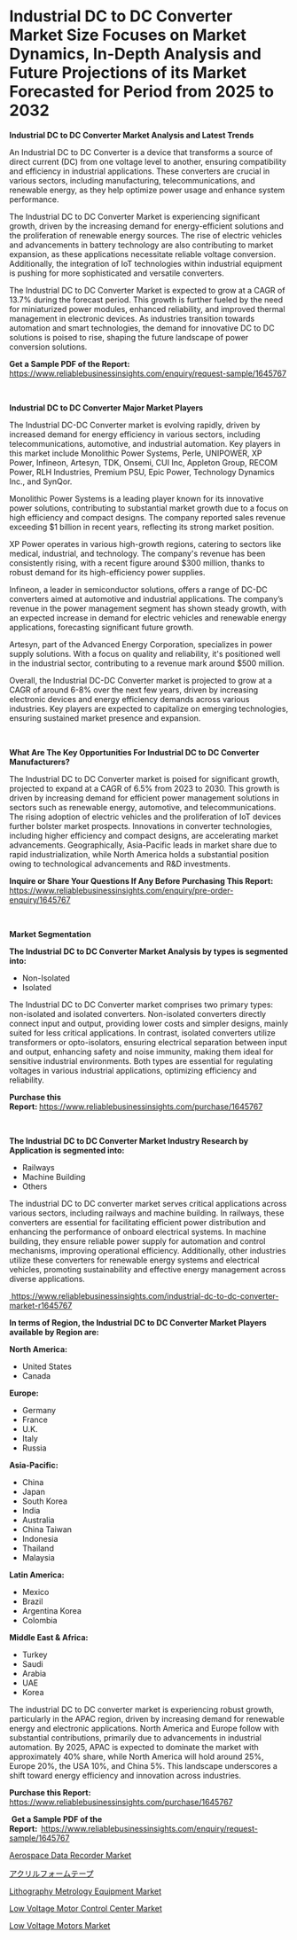 <p><h1>Industrial DC to DC Converter Market Size Focuses on Market Dynamics, In-Depth Analysis and Future Projections of its Market Forecasted for Period from 2025 to 2032</h1></p><p><strong>Industrial DC to DC Converter Market Analysis and Latest Trends</strong></p>
<p><p>An Industrial DC to DC Converter is a device that transforms a source of direct current (DC) from one voltage level to another, ensuring compatibility and efficiency in industrial applications. These converters are crucial in various sectors, including manufacturing, telecommunications, and renewable energy, as they help optimize power usage and enhance system performance.</p><p>The Industrial DC to DC Converter Market is experiencing significant growth, driven by the increasing demand for energy-efficient solutions and the proliferation of renewable energy sources. The rise of electric vehicles and advancements in battery technology are also contributing to market expansion, as these applications necessitate reliable voltage conversion. Additionally, the integration of IoT technologies within industrial equipment is pushing for more sophisticated and versatile converters.</p><p>The Industrial DC to DC Converter Market is expected to grow at a CAGR of 13.7% during the forecast period. This growth is further fueled by the need for miniaturized power modules, enhanced reliability, and improved thermal management in electronic devices. As industries transition towards automation and smart technologies, the demand for innovative DC to DC solutions is poised to rise, shaping the future landscape of power conversion solutions.</p></p>
<p><strong>Get a Sample PDF of the Report:&nbsp;</strong> <a href="https://www.reliablebusinessinsights.com/enquiry/request-sample/1645767?utm_campaign=39&utm_medium=2&utm_source=Github&utm_content=ia&utm_term=21022025&utm_id=industrial-dc-to-dc-converter">https://www.reliablebusinessinsights.com/enquiry/request-sample/1645767</a></p>
<p>&nbsp;</p>
<p><strong>Industrial DC to DC Converter Major Market Players</strong></p>
<p><p>The Industrial DC-DC Converter market is evolving rapidly, driven by increased demand for energy efficiency in various sectors, including telecommunications, automotive, and industrial automation. Key players in this market include Monolithic Power Systems, Perle, UNIPOWER, XP Power, Infineon, Artesyn, TDK, Onsemi, CUI Inc, Appleton Group, RECOM Power, RLH Industries, Premium PSU, Epic Power, Technology Dynamics Inc., and SynQor.</p><p>Monolithic Power Systems is a leading player known for its innovative power solutions, contributing to substantial market growth due to a focus on high efficiency and compact designs. The company reported sales revenue exceeding $1 billion in recent years, reflecting its strong market position.</p><p>XP Power operates in various high-growth regions, catering to sectors like medical, industrial, and technology. The company's revenue has been consistently rising, with a recent figure around $300 million, thanks to robust demand for its high-efficiency power supplies.</p><p>Infineon, a leader in semiconductor solutions, offers a range of DC-DC converters aimed at automotive and industrial applications. The company’s revenue in the power management segment has shown steady growth, with an expected increase in demand for electric vehicles and renewable energy applications, forecasting significant future growth.</p><p>Artesyn, part of the Advanced Energy Corporation, specializes in power supply solutions. With a focus on quality and reliability, it's positioned well in the industrial sector, contributing to a revenue mark around $500 million.</p><p>Overall, the Industrial DC-DC Converter market is projected to grow at a CAGR of around 6-8% over the next few years, driven by increasing electronic devices and energy efficiency demands across various industries. Key players are expected to capitalize on emerging technologies, ensuring sustained market presence and expansion.</p></p>
<p>&nbsp;</p>
<p><strong>What Are The Key Opportunities For Industrial DC to DC Converter Manufacturers?</strong></p>
<p><p>The Industrial DC to DC Converter market is poised for significant growth, projected to expand at a CAGR of 6.5% from 2023 to 2030. This growth is driven by increasing demand for efficient power management solutions in sectors such as renewable energy, automotive, and telecommunications. The rising adoption of electric vehicles and the proliferation of IoT devices further bolster market prospects. Innovations in converter technologies, including higher efficiency and compact designs, are accelerating market advancements. Geographically, Asia-Pacific leads in market share due to rapid industrialization, while North America holds a substantial position owing to technological advancements and R&D investments.</p></p>
<p><strong>Inquire or Share Your Questions If Any Before Purchasing This Report:</strong> <a href="https://www.reliablebusinessinsights.com/enquiry/pre-order-enquiry/1645767?utm_campaign=39&utm_medium=2&utm_source=Github&utm_content=ia&utm_term=21022025&utm_id=industrial-dc-to-dc-converter">https://www.reliablebusinessinsights.com/enquiry/pre-order-enquiry/1645767</a></p>
<p>&nbsp;</p>
<p><strong>Market Segmentation</strong></p>
<p><strong>The Industrial DC to DC Converter Market Analysis by types is segmented into:</strong></p>
<p><ul><li>Non-Isolated</li><li>Isolated</li></ul></p>
<p><p>The Industrial DC to DC Converter market comprises two primary types: non-isolated and isolated converters. Non-isolated converters directly connect input and output, providing lower costs and simpler designs, mainly suited for less critical applications. In contrast, isolated converters utilize transformers or opto-isolators, ensuring electrical separation between input and output, enhancing safety and noise immunity, making them ideal for sensitive industrial environments. Both types are essential for regulating voltages in various industrial applications, optimizing efficiency and reliability.</p></p>
<p><strong>Purchase this Report:&nbsp;</strong><a href="https://www.reliablebusinessinsights.com/purchase/1645767?utm_campaign=39&utm_medium=2&utm_source=Github&utm_content=ia&utm_term=21022025&utm_id=industrial-dc-to-dc-converter">https://www.reliablebusinessinsights.com/purchase/1645767</a></p>
<p>&nbsp;</p>
<p><strong>The Industrial DC to DC Converter Market Industry Research by Application is segmented into:</strong></p>
<p><ul><li>Railways</li><li>Machine Building</li><li>Others</li></ul></p>
<p><p>The industrial DC to DC converter market serves critical applications across various sectors, including railways and machine building. In railways, these converters are essential for facilitating efficient power distribution and enhancing the performance of onboard electrical systems. In machine building, they ensure reliable power supply for automation and control mechanisms, improving operational efficiency. Additionally, other industries utilize these converters for renewable energy systems and electrical vehicles, promoting sustainability and effective energy management across diverse applications.</p></p>
<p><a href="https://www.reliablebusinessinsights.com/industrial-dc-to-dc-converter-market-r1645767?utm_campaign=39&utm_medium=2&utm_source=Github&utm_content=ia&utm_term=21022025&utm_id=industrial-dc-to-dc-converter">&nbsp;https://www.reliablebusinessinsights.com/industrial-dc-to-dc-converter-market-r1645767</a></p>
<p><strong>In terms of Region, the Industrial DC to DC Converter Market Players available by Region are:</strong></p>
<p>
    <p> <strong> North America: </strong>
        <ul>
            <li>United States</li>
            <li>Canada</li>
        </ul>
        </p> 
    <p> <strong> Europe: </strong>
        <ul>
            <li>Germany</li>
            <li>France</li>
            <li>U.K.</li>
            <li>Italy</li>
            <li>Russia</li>
        </ul>
        </p> 
    <p> <strong> Asia-Pacific: </strong>
        <ul>
            <li>China</li>
            <li>Japan</li>
            <li>South Korea</li>
            <li>India</li>
            <li>Australia</li>
            <li>China Taiwan</li>
            <li>Indonesia</li>
            <li>Thailand</li>
            <li>Malaysia</li>
        </ul>
        </p> 
    <p> <strong> Latin America: </strong>
        <ul>
            <li>Mexico</li>
            <li>Brazil</li>
            <li>Argentina Korea</li>
            <li>Colombia</li>
        </ul>
        </p> 
    <p> <strong> Middle East & Africa: </strong>
        <ul>
            <li>Turkey</li>
            <li>Saudi</li>
            <li>Arabia</li>
            <li>UAE</li>
            <li>Korea</li>
        </ul>
    </p>
    </p>
<p><p>The industrial DC to DC converter market is experiencing robust growth, particularly in the APAC region, driven by increasing demand for renewable energy and electronic applications. North America and Europe follow with substantial contributions, primarily due to advancements in industrial automation. By 2025, APAC is expected to dominate the market with approximately 40% share, while North America will hold around 25%, Europe 20%, the USA 10%, and China 5%. This landscape underscores a shift toward energy efficiency and innovation across industries.</p></p>
<p><strong>Purchase this Report: </strong><a href="https://www.reliablebusinessinsights.com/purchase/1645767?utm_campaign=39&utm_medium=2&utm_source=Github&utm_content=ia&utm_term=21022025&utm_id=industrial-dc-to-dc-converter">https://www.reliablebusinessinsights.com/purchase/1645767</a></p>
<p>&nbsp;<strong>Get a Sample PDF of the Report:&nbsp;&nbsp;</strong><a href="https://www.reliablebusinessinsights.com/enquiry/request-sample/1645767?utm_campaign=39&utm_medium=2&utm_source=Github&utm_content=ia&utm_term=21022025&utm_id=industrial-dc-to-dc-converter">https://www.reliablebusinessinsights.com/enquiry/request-sample/1645767</a></p>
<p><strong></strong></p>
<p><p><a href="https://github.com/weyerpinkeg4/Market-Research-Report-List-1/blob/main/aerospace-data-recorder-market.md?utm_campaign=39&utm_medium=2&utm_source=Github&utm_content=ia&utm_term=21022025&utm_id=industrial-dc-to-dc-converter">Aerospace Data Recorder Market</a></p><p><a href="https://github.com/mohamedbakry57/Market-Research-Report-List-7/blob/main/634442338360.md?utm_campaign=39&utm_medium=2&utm_source=Github&utm_content=ia&utm_term=21022025&utm_id=industrial-dc-to-dc-converter">アクリルフォームテープ</a></p><p><a href="https://github.com/lillybosakoi/Market-Research-Report-List-1/blob/main/lithography-metrology-equipment-market.md?utm_campaign=39&utm_medium=2&utm_source=Github&utm_content=ia&utm_term=21022025&utm_id=industrial-dc-to-dc-converter">Lithography Metrology Equipment Market</a></p><p><a href="https://github.com/boyertrull4r/Market-Research-Report-List-1/blob/main/low-voltage-motor-control-center-market.md?utm_campaign=39&utm_medium=2&utm_source=Github&utm_content=ia&utm_term=21022025&utm_id=industrial-dc-to-dc-converter">Low Voltage Motor Control Center Market</a></p><p><a href="https://github.com/siertnamba7u/Market-Research-Report-List-1/blob/main/low-voltage-motors-market.md?utm_campaign=39&utm_medium=2&utm_source=Github&utm_content=ia&utm_term=21022025&utm_id=industrial-dc-to-dc-converter">Low Voltage Motors Market</a></p></p>